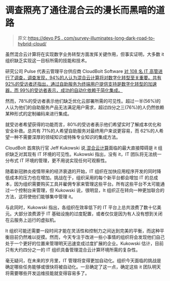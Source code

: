 # 调查照亮了通往混合云的漫长而黑暗的道路

> 原文:[https://devo PS . com/survey-illuminates-long-dark-road-to-hybrid-cloud/](https://devops.com/survey-illuminates-long-dark-road-to-hybrid-cloud/)

虽然混合云计算将在实现数字业务转型方面发挥关键作用，但事实证明，大多数 it 组织缺乏实现这一目标所需的技能和技术。

研究公司 Pulse 代表云管理平台供应商 CloudBolt Software [对 108 名 IT 高管进行了调查](https://devops.com/cloudbolt-software-aims-to-bridge-devops-and-it-divide/)[，调查发现，94%的人认为混合云计算将对数字化转型至关重要。共有 92%的受访者还指出，通过自助服务为终端用户提供支持是数字化转型的加速器，而 99%的受访者表示，成功的自动化依赖于简化集成。](https://www.cloudbolt.io/resources/industry-report/the-truth-about-hybrid-cloud-and-digital-transformation/)

然而，78%的受访者表示他们缺乏优化云部署所需的可见性。超过一半(56%)的人认为他们的自助服务产品无法满足用户需求，超过四分之三(76%)的人仍然依赖某种形式的定制编码来进行集成。

就受访者希望获得的功能而言，80%的受访者表示他们希望实时了解成本优化和安全补救。总共有 71%的人希望自助服务对最终用户来说更容易，而 62%的人希望一种不需要深厚的领域知识或特殊专业知识的集成方法。

CloudBolt 首席执行官 Jeff Kukowski 说,[混合云计算](https://devops.com/?s=hybrid+cloud)面临的最大直接障碍是 it 组织缺乏对其现有 IT 环境的可见性。Kukowski 指出，没有 it，IT 团队将无法统一分布式 IT 环境的管理，更不用说实现任何可观察性。

随着新冠肺炎疫情带来的经济衰退的开始，IT 组织在加快应用程序开发的同时降低成本的压力也在增加。挑战在于，组织采用的每个新平台都会增加 IT 的总成本，因为组织需要购买工具并雇佣专家来管理这些平台。所有这些平台不太可能通过一个控制台来管理，但 Kukowski 说，很明显，It 组织正在转向一种更加联合的方法，这将使他们能够集中管理 it。

与此同时，Kukowski 指出，各组织在效率低下的 IT 平台上总共浪费了数十亿美元。大部分浪费源于 IT 基础设施的过度配置，或者仅仅是因为有人没有想到关闭在云服务上运行的虚拟机。

It 组织可能还需要一段时间才能在灵活性和控制力之间达到完美的平衡，而这种平衡目前仍然难以捉摸。然而，今天专注于改进一些小事情的组织将会发现他们自己处于一个更好的位置来管理明天迅速变成过度扩展的企业。Kukowski 估计，目前只有大约四分之一的 IT 组织具备管理混合云计算环境所需的复杂性。

毫无疑问，在未来的岁月里，IT 管理将变得更加自动化。组织今天面临的挑战是确定哪些任务能够或很快将被自动化。一旦确定了这一点，确定这些 it 团队明天将需要哪些开发运维技能就变得容易多了。